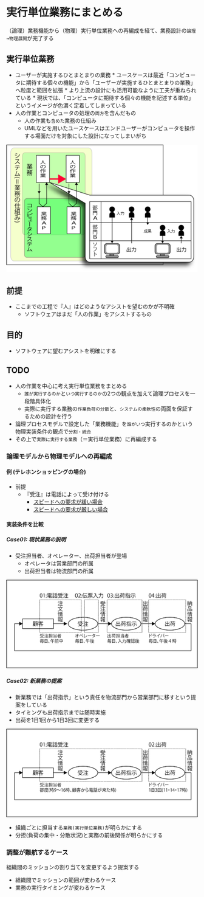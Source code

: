 # 実行単位業務にまとめる

（論理）業務機能から（物理）実行単位業務への再編成を経て、業務設計の`論理→物理展開`が完了する

## 実行単位業務

* ユーザーが実施するひとまとまりの業務
        * ユースケースは最近「コンピュータに期待する個々の機能」から「ユーザーが実施するひとまとまりの業務」へ粒度と範囲を拡張
        * より上流の設計にも活用可能なように工夫が重ねられている
            * 現状では、「コンピュータに期待する個々の機能を記述する単位」というイメージが色濃く定着してしまっている
* 人の作業とコンピュータの処理の`両方`を含んだもの
    * 人の作業も`含めた`業務の仕組み
    * UMLなどを用いたユースケースはエンドユーザーがコンピュータを操作する場面だけを対象にした設計になってしまいがち

![flow_00](image/flow_00.png)

## 前提

* ここまでの工程で『人』はどのようなアシストを望むのかが不明確
    * ソフトウェアはまだ「人の作業」をアシストするもの

## 目的

* ソフトウェアに望むアシストを明確にする

## TODO

* 人の作業を中心に考え実行単位業務をまとめる
    * `誰が実行するのか`と`いつ実行するのか`の2つの観点を加えて論理プロセスを一段階具体化
    * 実際に実行する業務の`作業負荷の分散`と、`システムの柔軟性`の両面を保証するための設計を行う
* 論理プロセスモデルで設定した「業務機能」を`誰がいつ`実行するのかという物理実装条件の観点で`分割・統合`
* その上で`実際に実行する業務`（＝実行単位業務）に再編成する

### 論理モデルから物理モデルへの再編成

#### 例 (テレホンショッピングの場合)

* 前提
    * 『受注』は電話によって受け付ける
        * [スピードへの要求が緩い場合](01_slow)
        * [スピードへの要求が厳しい場合](02_fast)

#### 実装条件を比較

##### Case01: 現状業務の説明

* 受注担当者、オペレーター、出荷担当者が登場
    * オペレータは営業部門の所属
    * 出荷担当者は物流部門の所属

![flow_01](image/flow_01.png)

##### Case02: 新業務の提案

* 新業務では「出荷指示」という責任を物流部門から営業部門に移すという提案をしている
* タイミングも出荷指示までは随時実施
* 出荷を1日1回から1日3回に変更する

![flow_02](image/flow_02.png)

* 組織ごとに担当する`業務(実行単位業務)`が明らかにする
* 分担(負荷の集中・分散状況)と実務の前後関係が明らかにする

### 調整が難航するケース

組織間のミッションの割り当てを変更するよう提案する

* 組織間でミッションの範囲が変わるケース
* 業務の実行タイミングが変わるケース
